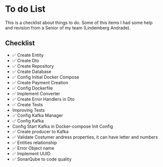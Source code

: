 # To do List

This is a checklist about things to do.
Some of this items I had some help and revision from a Senior of my team (Lindemberg Andrade).

## Checklist

- ✅ Create Entity 
- ✅ Create Dto 
- ✅ Create Repository 
- ✅ Create Database 
- ✅ Config Initial Docker Compose 
- ✅ Create Payment Creation 
- ✅ Config Dockerfile 
- ✅ Implement Converter 
- ✅ Create Error Handlers in Dto 
- ✅ Create Tests 
- Improving Tests
- ✅ Config Kafka Manager
- ✅ Config Kafka
- Config Start Kafka in Docker-compose Init Config
- ✅ Create producer to Kafka
- ✅ Validate Costumer andress properties, it can have letter and numbers
- ✅ Entities relationship  
- ✅ Error Object name 
- ✅ Implement UUID 
- ✅ SonarQube to code quality 
